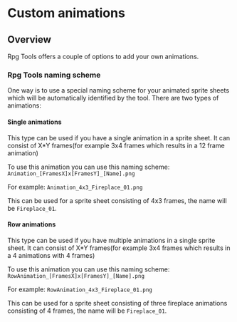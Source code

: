 # Custom animations

## Overview
Rpg Tools offers a couple of options to add your own animations.

### Rpg Tools naming scheme
One way is to use a special naming scheme for your animated sprite sheets which will be automatically identified by the tool.
There are two types of animations:

#### Single animations

This type can be used if you have a single animation in a sprite sheet.
It can consist of X*Y frames(for example 3x4 frames which results in a 12 frame animation)

To use this animation you can use this naming scheme:
`Animation_[FramesX]x[FramesY]_[Name].png`

For example:
`Animation_4x3_Fireplace_01.png`

This can be used for a sprite sheet consisting of 4x3 frames, the name will be `Fireplace_01`.

#### Row animations

This type can be used if you have multiple animations in a single sprite sheet.
It can consist of X*Y frames(for example 3x4 frames which results in a 4 animations with 4 frames)

To use this animation you can use this naming scheme:
`RowAnimation_[FramesX]x[FramesY]_[Name].png`

For example:
`RowAnimation_4x3_Fireplace_01.png`

This can be used for a sprite sheet consisting of three fireplace animations consisting of 4 frames, the name will be `Fireplace_01`.
